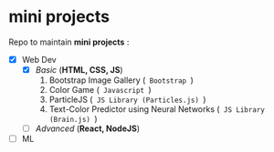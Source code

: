 # mini projects
Repo to maintain **mini projects** :
* [x] Web Dev
  * [x] _Basic_ (**HTML, CSS, JS**)
    1. Bootstrap Image Gallery (<code> Bootstrap </code>)
    2. Color Game (<code> Javascript </code>)
    3. ParticleJS (<code> JS Library (Particles.js) </code>)
    4. Text-Color Predictor using Neural Networks (<code> JS Library (Brain.js) </code>)
  * [ ] _Advanced_ (**React, NodeJS**)
* [ ] ML
